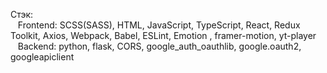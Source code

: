 Стэк: <br>
&nbsp;&nbsp;  Frontend: SCSS(SASS), HTML, JavaScript, TypeScript, React, Redux Toolkit, Axios, Webpack, Babel,  ESLint, Emotion , framer-motion, yt-player<br>
&nbsp;&nbsp;  Backend: python, flask, CORS, google_auth_oauthlib, google.oauth2, googleapiclient
